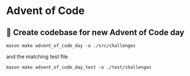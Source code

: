 # Advent of Code

## 📆 Create codebase for new Advent of Code day
```
mason make advent_of_code_day -o ./src/challenges
```
and the matching test file
```
mason make advent_of_code_day_test -o ./test/challenges
```
